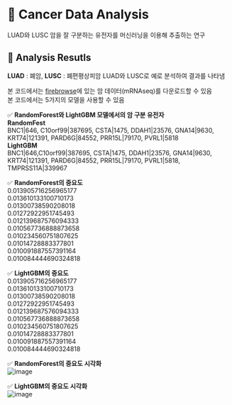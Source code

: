 # 🧬 Cancer Data Analysis
 LUAD와 LUSC 암을 잘 구분하는 유전자를 머신러닝을 이용해 추출하는 연구
 
## 📃 Analysis Resutls
**LUAD** : 폐암, **LUSC** : 폐편평상피암
LUAD와 LUSC로 예로 분석하여 결과를 나타냄


본 코드에서는 [firebrowse](http://firebrowse.org/)에 있는 암 데이터(mRNAseq)를 다운로드할 수 있음        
본 코드에서는 5가지의 모델을 사용할 수 있음

✅ **RandomForest와 LightGBM 모델에서의 암 구분 유전자**               
**RandomFest**                  
BNC1|646, C10orf99|387695, CSTA|1475, DDAH1|23576, GNA14|9630, KRT74|121391, PARD6G|84552, PRR15L|79170, PVRL1|5818             
**LightGBM**            
BNC1|646,C10orf99|387695, CSTA|1475, DDAH1|23576, GNA14|9630, KRT74|121391, PARD6G|84552, PRR15L|79170, PVRL1|5818, TMPRSS11A|339967       

✅ **RandomForest의 중요도**            
0.013905716256965177        
0.013610133100710173        
0.01300738590208018       
0.01272922951745493        
0.012139687576094333         
0.010567736888873658        
0.010234560751807625      
0.01014728883377801        
0.010091887557391164       
0.010084444690324818       

✅ **LightGBM의 중요도**               
0.013905716256965177       
0.013610133100710173        
0.01300738590208018         
0.01272922951745493          
0.012139687576094333         
0.010567736888873658         
0.010234560751807625        
0.01014728883377801             
0.010091887557391164          
0.010084444690324818         

✅ **RandomForest의 중요도 시각화**                  
![image](https://user-images.githubusercontent.com/72390138/195006677-6bc92ce6-8345-4516-a8a7-a6f8625d4b55.png)                

✅ **LightGBM의 중요도 시각화**                      
![image](https://user-images.githubusercontent.com/72390138/195007262-8e10df9e-f82e-444e-bb46-a7f5f098fc81.png)             

